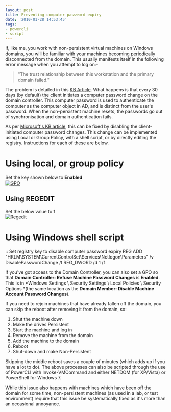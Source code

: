 ```yaml
---
layout: post
title: Preventing computer password expiry
date: '2010-01-28 14:53:45'
tags:
- powercli
- script
---
```



If, like me, you work with non-persistent virtual machines on Windows domains, you will be familiar with your machines becoming periodically disconnected from the domain. This usually manifests itself in the following error message when you attempt to log on:-

> "The trust relationship between this workstation and the primary domain failed."

 The problem is detailed in this [KB Article](http://support.microsoft.com/kb/162797). What happens is that every 30 days (by default) the client initiates a computer password change on the domain controller. This computer password is used to authenticate the computer as the computer object in AD, and is distinct from the user's password. When the non-persistent machine resets, the passwords go out of synchronisation and domain authentication fails.

As per [Microsoft's KB article](http://support.microsoft.com/kb/154501/), this can be fixed by disabling the client-initiated computer password changes. This change can be implemented using Local or Group Policy, with a shell script, or by directly editing the registry. Instructions for each of these are below.


# Using local, or group policy

Set the key shown below to **Enabled**  
[![](http://ben.neise.co.uk/wp-content/uploads/2010/01/GPO.png "GPO")](http://ben.neise.co.uk/wp-content/uploads/2010/01/GPO.png)


## Using REGEDIT

Set the below value to **1**  
[![](http://ben.neise.co.uk/wp-content/uploads/2010/01/Regedit.png "Regedit")](http://ben.neise.co.uk/wp-content/uploads/2010/01/Regedit.png)


# Using Windows shell script

 :: Set registry key to disable computer password expiry REG ADD "HKLM\SYSTEM\CurrentControlSet\Services\Netlogon\Parameters" /v DisablePasswordChange /t REG_DWORD /d 1 /f

If you've got access to the Domain Controller, you can also set a GPO so that **Domain Controller: Refuse Machine Password Changes** is **Enabled**. This is in *Windows Settings \ Security Settings \ Local Policies \ Security Options *(the same location as the **Domain Member: Disable Machine Account Password Changes**).

If you need to rejoin machines that have already fallen off the domain, you can skip the reboot after removing it from the domain, so:

1. Shut the machine down
2. Make the drives Persistent
3. Start the machine and log in
4. Remove the machine from the domain
5. Add the machine to the domain
6. Reboot
7. Shut-down and make Non-Persistent

Skipping the middle reboot saves a couple of minutes (which adds up if you have a lot to do). The above processes can also be scripted through the use of PowerCLI with Invoke-VMCommand and either NETDOM (for XP/Vista) or PowerShell for Windows 7.

While this issue also happens with machines which have been off the domain for some time, non-persistent machines (as used in a lab, or test environment) require that this issue be systematically fixed as it's more than an occasional annoyance.


